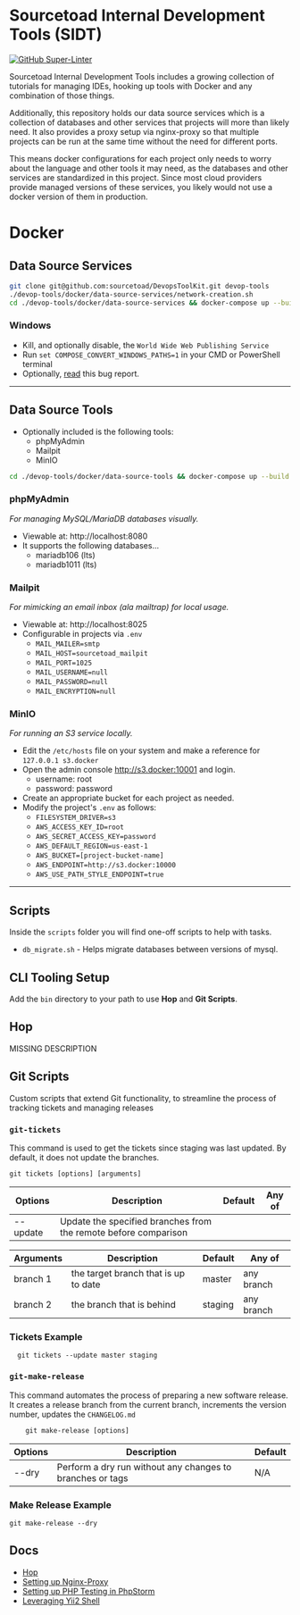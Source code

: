 # Sourcetoad Internal Development Tools (SIDT)

[![GitHub Super-Linter](https://github.com/sourcetoad/DevopsToolKit/workflows/Lint%20Code%20Base/badge.svg)](https://github.com/marketplace/actions/super-linter)

Sourcetoad Internal Development Tools includes a growing collection of tutorials
for managing IDEs, hooking up tools with Docker and any combination of those
things.

Additionally, this repository holds our data source services which is
a collection of databases and other services that projects will more than likely
need. It also provides a proxy setup via nginx-proxy so that multiple projects
can be run at the same time without the need for different ports.

This means docker configurations for each project only needs to worry about the
language and other tools it may need, as the databases and other services are
standardized in this project. Since most cloud providers provide managed versions
of these services, you likely would not use a docker version of them in production.

# Docker

## Data Source Services

```bash
git clone git@github.com:sourcetoad/DevopsToolKit.git devop-tools
./devop-tools/docker/data-source-services/network-creation.sh
cd ./devop-tools/docker/data-source-services && docker-compose up --build -d
```

### Windows
* Kill, and optionally disable, the `World Wide Web Publishing Service`
* Run `set COMPOSE_CONVERT_WINDOWS_PATHS=1` in your CMD or PowerShell terminal
* Optionally, [read](https://github.com/docker/compose/issues/4303#issuecomment-379563170) this bug report.

---

## Data Source Tools
* Optionally included is the following tools:
  * phpMyAdmin
  * Mailpit
  * MinIO

```bash
cd ./devop-tools/docker/data-source-tools && docker-compose up --build -d
```

### phpMyAdmin
_For managing MySQL/MariaDB databases visually._

* Viewable at: http://localhost:8080
* It supports the following databases...
  * mariadb106 (lts)
  * mariadb1011 (lts)

### Mailpit
_For mimicking an email inbox (ala mailtrap) for local usage._

* Viewable at: http://localhost:8025
* Configurable in projects via `.env`
  * `MAIL_MAILER=smtp`
  * `MAIL_HOST=sourcetoad_mailpit`
  * `MAIL_PORT=1025`
  * `MAIL_USERNAME=null`
  * `MAIL_PASSWORD=null`
  * `MAIL_ENCRYPTION=null`

### MinIO
_For running an S3 service locally._

* Edit the `/etc/hosts` file on your system and make a reference for `127.0.0.1 s3.docker`
* Open the admin console http://s3.docker:10001 and login.
  * username: root
  * password: password
* Create an appropriate bucket for each project as needed.
* Modify the project's `.env` as follows:
  * `FILESYSTEM_DRIVER=s3`
  * `AWS_ACCESS_KEY_ID=root`
  * `AWS_SECRET_ACCESS_KEY=password`
  * `AWS_DEFAULT_REGION=us-east-1`
  * `AWS_BUCKET=[project-bucket-name]`
  * `AWS_ENDPOINT=http://s3.docker:10000`
  * `AWS_USE_PATH_STYLE_ENDPOINT=true`

---

## Scripts

Inside the `scripts` folder you will find one-off scripts to help with tasks.

* `db_migrate.sh` - Helps migrate databases between versions of mysql.

## CLI Tooling Setup

Add the `bin` directory to your path to use **Hop** and **Git Scripts**.

## Hop

MISSING DESCRIPTION

## Git Scripts

Custom scripts that extend Git functionality, to streamline the process of tracking tickets and managing releases

### `git-tickets`

This command is used to get the tickets since staging was last updated.
By default, it does not update the branches.

```shell
git tickets [options] [arguments]
```

| Options  | Description                                                     | Default | Any of |
|----------|-----------------------------------------------------------------|---------|--------|
| --update | Update the specified branches from the remote before comparison |         |        |

| Arguments | Description                          | Default | Any of     |
|-----------|--------------------------------------|---------|------------|
| branch 1  | the target branch that is up to date | master  | any branch |
| branch 2  | the branch that is behind            | staging | any branch |

### Tickets Example

```shell
  git tickets --update master staging
```

### `git-make-release`

This command automates the process of preparing a new software release.
It creates a release branch from the current branch, increments the version number, updates the `CHANGELOG.md`

```shell
    git make-release [options]
```

| Options | Description                                               | Default |
|---------|-----------------------------------------------------------|---------|
| --dry   | Perform a dry run without any changes to branches or tags | N/A     |

### Make Release Example

```shell
git make-release --dry
```

## Docs

* [Hop](docs/hop/README.md)
* [Setting up Nginx-Proxy](docs/nginx-proxy/README.md)
* [Setting up PHP Testing in PhpStorm](docs/phpstorm-docker/README.md)
* [Leveraging Yii2 Shell](docs/yii2/yii-shell.md)
